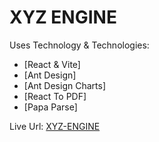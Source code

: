 # XYZ ENGINE

Uses Technology & Technologies:
- [React & Vite]
- [Ant Design]
- [Ant Design Charts] 
- [React To PDF]
- [Papa Parse]

Live Url: [XYZ-ENGINE](https://react-xyz-engine.netlify.app/)

